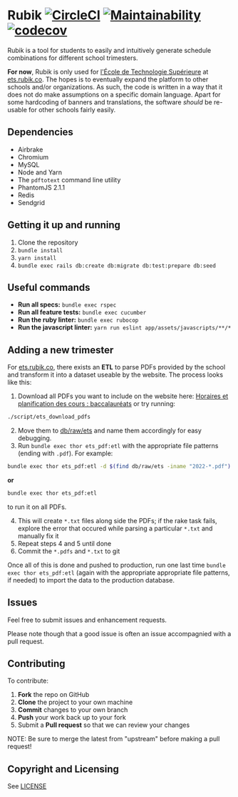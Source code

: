 # Rubik [![CircleCI](https://circleci.com/gh/Krystosterone/rubik/tree/main.svg?style=svg)](https://circleci.com/gh/Krystosterone/rubik/tree/main) [![Maintainability](https://api.codeclimate.com/v1/badges/2fb370c03449e3eb5c2b/maintainability)](https://codeclimate.com/github/Krystosterone/rubik/maintainability) [![codecov](https://codecov.io/gh/Krystosterone/rubik/branch/main/graph/badge.svg?token=xsg8JvQjZx)](https://codecov.io/gh/Krystosterone/rubik)

Rubik is a tool for students to easily and intuitively generate schedule combinations for different school trimesters.

**For now**, Rubik is only used for [l'École de Technologie Supérieure](https://www.etsmtl.ca/) at [ets.rubik.co](http://ets.rubik.co). The hopes is to eventually expand the platform to other schools and/or organizations. As such, the code is written in a way that it does not do make assumptions on a specific domain language. Apart for some hardcoding of banners and translations, the software _should_ be re-usable for other schools fairly easily.

## Dependencies

- Airbrake
- Chromium
- MySQL
- Node and Yarn
- The `pdftotext` command line utility
- PhantomJS 2.1.1
- Redis
- Sendgrid

## Getting it up and running

1. Clone the repository
2. `bundle install`
3. `yarn install`
4. `bundle exec rails db:create db:migrate db:test:prepare db:seed`

## Useful commands

- **Run all specs:** `bundle exec rspec`
- **Run all feature tests:** `bundle exec cucumber`
- **Run the ruby linter:** `bundle exec rubocop`
- **Run the javascript linter:** `yarn run eslint app/assets/javascripts/**/*`

## Adding a new trimester

For [ets.rubik.co](http://ets.rubik.co), there exists an **ETL** to parse PDFs provided by the school and transform it into a dataset useable by the website. The process looks like this:

1. Download all PDFs you want to include on the website here: [Horaires et planification des cours : baccalauréats](https://www.etsmtl.ca/horaires-bac) or try running:

  ```bash
  ./script/ets_download_pdfs
  ```

2. Move them to [db/raw/ets](https://github.com/Krystosterone/rubik/tree/main/db/raw/ets) and name them accordingly for easy debugging.
3. Run `bundle exec thor ets_pdf:etl` with the appropriate file patterns (ending with `.pdf`). For example:
  
  ```bash
  bundle exec thor ets_pdf:etl -d $(find db/raw/ets -iname "2022-*.pdf")
  ```

  **or**

  ```bash
  bundle exec thor ets_pdf:etl
  ```

  to run it on all PDFs.
  
4. This will create `*.txt` files along side the PDFs; if the rake task fails, explore the error that occured while parsing a particular `*.txt` and manually fix it
5. Repeat steps 4 and 5 until done
6. Commit the `*.pdfs` and `*.txt` to git

Once all of this is done and pushed to production, run one last time `bundle exec thor ets_pdf:etl` (again with the appropriate appropriate file patterns, if needed) to import the data to the production database.

## Issues

Feel free to submit issues and enhancement requests. 

Please note though that a good issue is often an issue accompagnied with a pull request.

## Contributing

To contribute:

 1. **Fork** the repo on GitHub
 2. **Clone** the project to your own machine
 3. **Commit** changes to your own branch
 4. **Push** your work back up to your fork
 5. Submit a **Pull request** so that we can review your changes

NOTE: Be sure to merge the latest from "upstream" before making a pull request!

## Copyright and Licensing

See [LICENSE](./LICENSE)
